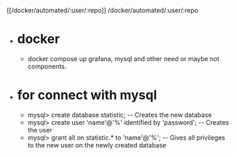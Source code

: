 [[/docker/automated/:user/:repo]]
/docker/automated/:user/:repo
- # docker
  - docker compose up grafana, mysql and other need or maybe not components.
- # for connect with mysql
  - mysql> create database statistic; -- Creates the new database
  - mysql> create user 'name'@'%' identified by 'password'; -- Creates the user
  - mysql> grant all on statistic.* to 'name'@'%'; -- Gives all privileges to the new user on the newly created database
